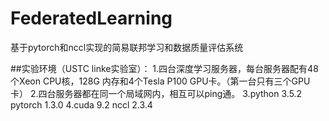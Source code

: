 # FederatedLearning

基于pytorch和nccl实现的简易联邦学习和数据质量评估系统

 ##实验环境（USTC linke实验室）：
 1.四台深度学习服务器，每台服务器配有48个Xeon CPU核，128G 内存和4个Tesla P100 GPU卡。（第一台只有三个GPU卡）
 2.四台服务器都在同一个局域网内，相互可以ping通。
 3.python 3.5.2 pytorch 1.3.0 
 4.cuda 9.2     nccl 2.3.4


